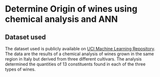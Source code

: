 # Determine Origin of wines using chemical analysis and ANN


## Dataset used

The dataset used is publicly available on [UCI Machine Learning Repository](https://archive.ics.uci.edu/dataset/109/wine).
The data are the results of a chemical analysis of wines grown in the same region in Italy but derived from three different cultivars.
The analysis determined the quantities of 13 constituents found in each of the three types of wines. 
